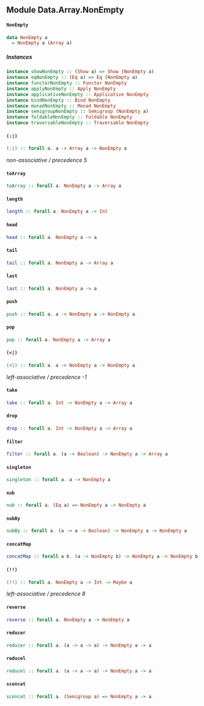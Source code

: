 ## Module Data.Array.NonEmpty

#### `NonEmpty`

``` purescript
data NonEmpty a
  = NonEmpty a (Array a)
```

##### Instances
``` purescript
instance showNonEmpty :: (Show a) => Show (NonEmpty a)
instance eqNonEmpty :: (Eq a) => Eq (NonEmpty a)
instance functorNonEmpty :: Functor NonEmpty
instance applyNonEmpty :: Apply NonEmpty
instance applicativeNonEmpty :: Applicative NonEmpty
instance bindNonEmpty :: Bind NonEmpty
instance monadNonEmpty :: Monad NonEmpty
instance semigroupNonEmpty :: Semigroup (NonEmpty a)
instance foldableNonEmpty :: Foldable NonEmpty
instance traversableNonEmpty :: Traversable NonEmpty
```

#### `(:|)`

``` purescript
(:|) :: forall a. a -> Array a -> NonEmpty a
```

_non-associative / precedence 5_

#### `toArray`

``` purescript
toArray :: forall a. NonEmpty a -> Array a
```

#### `length`

``` purescript
length :: forall a. NonEmpty a -> Int
```

#### `head`

``` purescript
head :: forall a. NonEmpty a -> a
```

#### `tail`

``` purescript
tail :: forall a. NonEmpty a -> Array a
```

#### `last`

``` purescript
last :: forall a. NonEmpty a -> a
```

#### `push`

``` purescript
push :: forall a. a -> NonEmpty a -> NonEmpty a
```

#### `pop`

``` purescript
pop :: forall a. NonEmpty a -> Array a
```

#### `(<|)`

``` purescript
(<|) :: forall a. a -> NonEmpty a -> NonEmpty a
```

_left-associative / precedence -1_

#### `take`

``` purescript
take :: forall a. Int -> NonEmpty a -> Array a
```

#### `drop`

``` purescript
drop :: forall a. Int -> NonEmpty a -> Array a
```

#### `filter`

``` purescript
filter :: forall a. (a -> Boolean) -> NonEmpty a -> Array a
```

#### `singleton`

``` purescript
singleton :: forall a. a -> NonEmpty a
```

#### `nub`

``` purescript
nub :: forall a. (Eq a) => NonEmpty a -> NonEmpty a
```

#### `nubBy`

``` purescript
nubBy :: forall a. (a -> a -> Boolean) -> NonEmpty a -> NonEmpty a
```

#### `concatMap`

``` purescript
concatMap :: forall a b. (a -> NonEmpty b) -> NonEmpty a -> NonEmpty b
```

#### `(!!)`

``` purescript
(!!) :: forall a. NonEmpty a -> Int -> Maybe a
```

_left-associative / precedence 8_

#### `reverse`

``` purescript
reverse :: forall a. NonEmpty a -> NonEmpty a
```

#### `reducer`

``` purescript
reducer :: forall a. (a -> a -> a) -> NonEmpty a -> a
```

#### `reducel`

``` purescript
reducel :: forall a. (a -> a -> a) -> NonEmpty a -> a
```

#### `sconcat`

``` purescript
sconcat :: forall a. (Semigroup a) => NonEmpty a -> a
```


